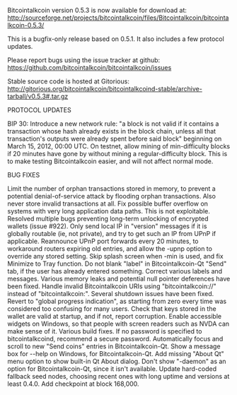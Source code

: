 Bitcointalkcoin version 0.5.3 is now available for download at:
http://sourceforge.net/projects/bitcointalkcoin/files/Bitcointalkcoin/bitcointalkcoin-0.5.3/

This is a bugfix-only release based on 0.5.1.
It also includes a few protocol updates.

Please report bugs using the issue tracker at github:
https://github.com/bitcointalkcoin/bitcointalkcoin/issues

Stable source code is hosted at Gitorious:
http://gitorious.org/bitcointalkcoin/bitcointalkcoind-stable/archive-tarball/v0.5.3#.tar.gz

PROTOCOL UPDATES

BIP 30: Introduce a new network rule: "a block is not valid if it contains a transaction whose hash already exists in the block chain, unless all that transaction's outputs were already spent before said block" beginning on March 15, 2012, 00:00 UTC.
On testnet, allow mining of min-difficulty blocks if 20 minutes have gone by without mining a regular-difficulty block. This is to make testing Bitcointalkcoin easier, and will not affect normal mode.

BUG FIXES

Limit the number of orphan transactions stored in memory, to prevent a potential denial-of-service attack by flooding orphan transactions. Also never store invalid transactions at all.
Fix possible buffer overflow on systems with very long application data paths. This is not exploitable.
Resolved multiple bugs preventing long-term unlocking of encrypted wallets
(issue #922).
Only send local IP in "version" messages if it is globally routable (ie, not private), and try to get such an IP from UPnP if applicable.
Reannounce UPnP port forwards every 20 minutes, to workaround routers expiring old entries, and allow the -upnp option to override any stored setting.
Skip splash screen when -min is used, and fix Minimize to Tray function.
Do not blank "label" in Bitcointalkcoin-Qt "Send" tab, if the user has already entered something.
Correct various labels and messages.
Various memory leaks and potential null pointer deferences have been fixed.
Handle invalid Bitcointalkcoin URIs using "bitcointalkcoin://" instead of "bitcointalkcoin:".
Several shutdown issues have been fixed.
Revert to "global progress indication", as starting from zero every time was considered too confusing for many users.
Check that keys stored in the wallet are valid at startup, and if not, report corruption.
Enable accessible widgets on Windows, so that people with screen readers such as NVDA can make sense of it.
Various build fixes.
If no password is specified to bitcointalkcoind, recommend a secure password.
Automatically focus and scroll to new "Send coins" entries in Bitcointalkcoin-Qt.
Show a message box for --help on Windows, for Bitcointalkcoin-Qt.
Add missing "About Qt" menu option to show built-in Qt About dialog.
Don't show "-daemon" as an option for Bitcointalkcoin-Qt, since it isn't available.
Update hard-coded fallback seed nodes, choosing recent ones with long uptime and versions at least 0.4.0.
Add checkpoint at block 168,000.
